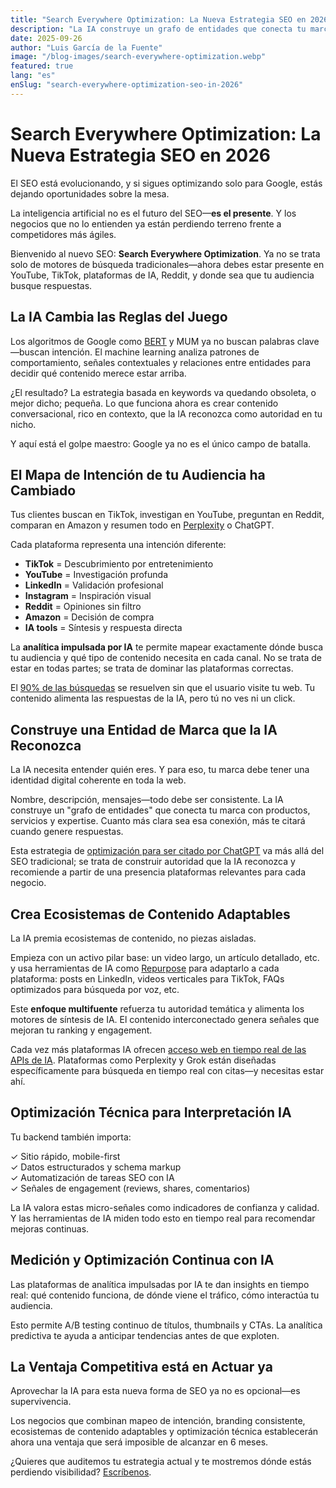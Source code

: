 ```yaml
---
title: "Search Everywhere Optimization: La Nueva Estrategia SEO en 2026"
description: "La IA construye un grafo de entidades que conecta tu marca con productos, servicios y expertise. Cuanto más clara sea esa conexión, más te citará cuando genere respuestas."
date: 2025-09-26
author: "Luis García de la Fuente"
image: "/blog-images/search-everywhere-optimization.webp"
featured: true
lang: "es"
enSlug: "search-everywhere-optimization-seo-in-2026"
---
```

# Search Everywhere Optimization: La Nueva Estrategia SEO en 2026

El SEO está evolucionando, y si sigues optimizando solo para Google, estás dejando oportunidades sobre la mesa.

La inteligencia artificial no es el futuro del SEO—**es el presente**. Y los negocios que no lo entienden ya están perdiendo terreno frente a competidores más ágiles.

Bienvenido al nuevo SEO: **Search Everywhere Optimization**. Ya no se trata solo de motores de búsqueda tradicionales—ahora debes estar presente en YouTube, TikTok, plataformas de IA, Reddit, y donde sea que tu audiencia busque respuestas.

## La IA Cambia las Reglas del Juego

Los algoritmos de Google como <a href="https://blog.google/products/search/search-language-understanding-bert/" target="_blank" rel="nofollow">BERT</a> y MUM ya no buscan palabras clave—buscan intención. El machine learning analiza patrones de comportamiento, señales contextuales y relaciones entre entidades para decidir qué contenido merece estar arriba.

¿El resultado? La estrategia basada en keywords va quedando obsoleta, o mejor dicho; pequeña. Lo que funciona ahora es crear contenido conversacional, rico en contexto, que la IA reconozca como autoridad en tu nicho.

Y aquí está el golpe maestro: Google ya no es el único campo de batalla.

## El Mapa de Intención de tu Audiencia ha Cambiado

Tus clientes buscan en TikTok, investigan en YouTube, preguntan en Reddit, comparan en Amazon y resumen todo en <a href="https://www.perplexity.ai/" target="_blank" rel="nofollow">Perplexity</a> o ChatGPT.

Cada plataforma representa una intención diferente:

- **TikTok** = Descubrimiento por entretenimiento
- **YouTube** = Investigación profunda
- **LinkedIn** = Validación profesional
- **Instagram** = Inspiración visual
- **Reddit** = Opiniones sin filtro
- **Amazon** = Decisión de compra
- **IA tools** = Síntesis y respuesta directa 


La **analítica impulsada por IA** te permite mapear exactamente dónde busca tu audiencia y qué tipo de contenido necesita en cada canal. No se trata de estar en todas partes; se trata de dominar las plataformas correctas.

El <a href="/es/posts/internet-que-conocias-no-existe/" target="_blank">90% de las búsquedas</a> se resuelven sin que el usuario visite tu web. Tu contenido alimenta las respuestas de la IA, pero tú no ves ni un click.

## Construye una Entidad de Marca que la IA Reconozca

La IA necesita entender quién eres. Y para eso, tu marca debe tener una identidad digital coherente en toda la web.

Nombre, descripción, mensajes—todo debe ser consistente. La IA construye un "grafo de entidades" que conecta tu marca con productos, servicios y expertise. Cuanto más clara sea esa conexión, más te citará cuando genere respuestas.

Esta estrategia de <a href="/es/posts/claves-citado-chatgpt-modelos-ia/" target="_blank">optimización para ser citado por ChatGPT</a> va más allá del SEO tradicional; se trata de construir autoridad que la IA reconozca y recomiende a partir de una presencia plataformas relevantes para cada negocio.

## Crea Ecosistemas de Contenido Adaptables

La IA premia ecosistemas de contenido, no piezas aisladas. 

Empieza con un activo pilar base: un video largo, un artículo detallado, etc. y usa herramientas de IA como <a href="https://repurpose.io/" target="_blank" rel="nofollow">Repurpose</a> para adaptarlo a cada plataforma: posts en LinkedIn, videos verticales para TikTok, FAQs optimizados para búsqueda por voz, etc. 

Este **enfoque multifuente** refuerza tu autoridad temática y alimenta los motores de síntesis de IA. El contenido interconectado genera señales que mejoran tu ranking y engagement.

Cada vez más plataformas IA ofrecen <a href="/es/posts/ai-api-informe comparativo/" target="_blank">acceso web en tiempo real de las APIs de IA</a>. Plataformas como Perplexity y Grok están diseñadas específicamente para búsqueda en tiempo real con citas—y necesitas estar ahí.

## Optimización Técnica para Interpretación IA

Tu backend también importa:

✓ Sitio rápido, mobile-first  
✓ Datos estructurados y schema markup  
✓ Automatización de tareas SEO con IA  
✓ Señales de engagement (reviews, shares, comentarios)

La IA valora estas micro-señales como indicadores de confianza y calidad. Y las herramientas de IA miden todo esto en tiempo real para recomendar mejoras continuas.

## Medición y Optimización Continua con IA

Las plataformas de analítica impulsadas por IA te dan insights en tiempo real: qué contenido funciona, de dónde viene el tráfico, cómo interactúa tu audiencia.

Esto permite A/B testing continuo de títulos, thumbnails y CTAs. La analítica predictiva te ayuda a anticipar tendencias antes de que exploten.

## La Ventaja Competitiva está en Actuar ya

Aprovechar la IA para esta nueva forma de SEO ya no es opcional—es supervivencia.

Los negocios que combinan mapeo de intención, branding consistente, ecosistemas de contenido adaptables y optimización técnica establecerán ahora una ventaja que será imposible de alcanzar en 6 meses.

¿Quieres que auditemos tu estrategia actual y te mostremos dónde estás perdiendo visibilidad? <a href="#" onclick="demo.showModal(); return false;">Escríbenos</a>.
